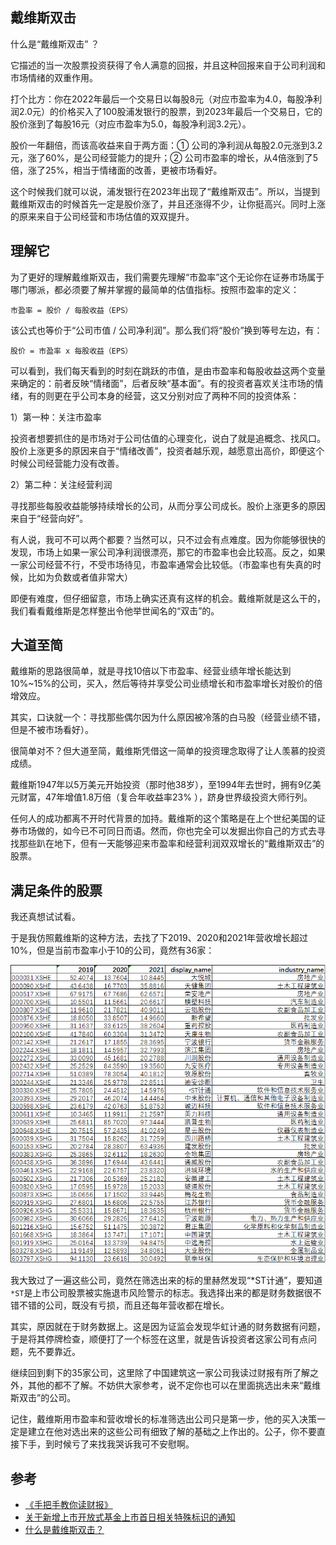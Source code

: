 ## 戴维斯双击

什么是“戴维斯双击” ？

它描述的当一次股票投资获得了令人满意的回报，并且这种回报来自于公司利润和市场情绪的双重作用。

打个比方：你在2022年最后一个交易日以每股8元（对应市盈率为4.0，每股净利润2.0元）的价格买入了100股浦发银行的股票，到2023年最后一个交易日，它的股价涨到了每股16元（对应市盈率为5.0，每股净利润3.2元）。

股价一年翻倍，而该高收益来自于两方面：① 公司的净利润从每股2.0元涨到3.2元，涨了60%，是公司经营能力的提升；② 公司市盈率的增长，从4倍涨到了5倍，涨了25%，相当于情绪面的改善，更被市场看好。

这个时候我们就可以说，浦发银行在2023年出现了“戴维斯双击”。所以，当提到戴维斯双击的时候首先一定是股价涨了，并且还涨得不少，让你挺高兴。同时上涨的原来来自于公司经营和市场估值的双双提升。


## 理解它

为了更好的理解戴维斯双击，我们需要先理解“市盈率”这个无论你在证券市场属于哪门哪派，都必须要了解并掌握的最简单的估值指标。按照市盈率的定义：

    市盈率 = 股价 / 每股收益（EPS）

该公式也等价于“公司市值 / 公司净利润”。那么我们将“股价”换到等号左边，有：

    股价 = 市盈率 x 每股收益（EPS）

可以看到，我们每天看到的时刻在跳跃的市值，是由市盈率和每股收益这两个变量来确定的：前者反映“情绪面”，后者反映“基本面”。有的投资者喜欢关注市场的情绪，有的则更在乎公司本身的经营，这又分别对应了两种不同的投资体系：

1）第一种：关注市盈率

投资者想要抓住的是市场对于公司估值的心理变化，说白了就是追概念、找风口。股价上涨更多的原因来自于“情绪改善”，投资者越乐观，越愿意出高价，即便这个时候公司经营能力没有改善。

2）第二种：关注经营利润

寻找那些每股收益能够持续增长的公司，从而分享公司成长。股价上涨更多的原因来自于“经营向好”。


有人说，我可不可以两个都要？当然可以，只不过会有点难度。因为你能够很快的发现，市场上如果一家公司净利润很漂亮，那它的市盈率也会比较高。反之，如果一家公司经营不行，不受市场待见，市盈率通常会比较低。（市盈率也有失真的时候，比如为负数或者值非常大）

即便有难度，但仔细留意，市场上确实还真有这样的机会。戴维斯就是这么干的，我们看看戴维斯是怎样整出令他举世闻名的“双击”的。


## 大道至简 

戴维斯的思路很简单，就是寻找10倍以下市盈率、经营业绩年增长能达到10%~15%的公司，买入，然后等待并享受公司业绩增长和市盈率增长对股价的倍增效应。

其实，口诀就一个：寻找那些偶尔因为什么原因被冷落的白马股（经营业绩不错，但是不被市场看好）。

很简单对不？但大道至简，戴维斯凭借这一简单的投资理念取得了让人羡慕的投资成绩。

戴维斯1947年以5万美元开始投资（那时他38岁），至1994年去世时，拥有9亿美元财富，47年增值1.8万倍（复合年收益率23% ），跻身世界级投资大师行列。

任何人的成功都离不开时代背景的加持。戴维斯的这个策略是在上个世纪美国的证券市场做的，如今已不可同日而语。然而，你也完全可以发掘出你自己的方式去寻找那些趴在地下，但有一天能够迎来市盈率和经营利润双双增长的“戴维斯双击”的股票。


## 满足条件的股票

我还真想试试看。

于是我仿照戴维斯的这种方法，去找了下2019、2020和2021年营收增长超过10%，但是当前市盈率小于10的公司，竟然有36家：

![](./stocks.png)

我大致过了一遍这些公司，竟然在筛选出来的标的里赫然发现“*ST计通”，要知道`*ST`是上市公司股票被实施退市风险警示的标志。我选择出来的都是财务数据很不错不错的公司，既没有亏损，而且还每年营收都在增长。

其实，原因就在于财务数据上。这是因为证监会发现华虹计通的财务数据有问题，于是将其停牌检查，顺便打了一个标签在这里，就是告诉投资者这家公司有点问题，先不要靠近。

继续回到剩下的35家公司，这里除了中国建筑这一家公司我读过财报有所了解之外，其他的都不了解。不妨供大家参考，说不定你也可以在里面挑选出未来“戴维斯双击”的公司。

记住，戴维斯用市盈率和营收增长的标准筛选出公司只是第一步，他的买入决策一定是建立在他对选出来的这些公司有细致了解的基础之上作出的。公子，你不要直接下手，到时候亏了来找我哭诉我可不安慰啊。


## 参考

- [《手把手教你读财报》]()
- [关于新增上市开放式基金上市首日相关特殊标识的通知](http://www.sse.com.cn/lawandrules/guide/jyznlc/jyzn/c/c_20221202_5713415.shtml)
- [什么是戴维斯双击？](https://zhuanlan.zhihu.com/p/306607550)